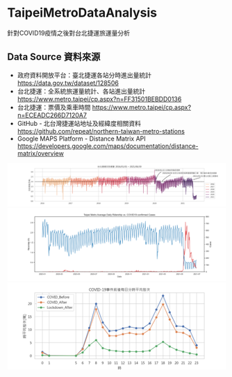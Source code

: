 # TaipeiMetroDataAnalysis
 針對COVID19疫情之後對台北捷運旅運量分析

## Data Source 資料來源
* 政府資料開放平台：臺北捷運各站分時進出量統計 https://data.gov.tw/dataset/128506
* 台北捷運：全系統旅運量統計、各站進出量統計 https://www.metro.taipei/cp.aspx?n=FF31501BEBDD0136
* 台北捷運：票價及乘車時間 https://www.metro.taipei/cp.aspx?n=ECEADC266D7120A7
* GitHub - 北台灣捷運站地址及經緯度相關資料 https://github.com/repeat/northern-taiwan-metro-stations
* Google MAPS Platform - Distance Matrix API https://developers.google.com/maps/documentation/distance-matrix/overview

![image](https://github.com/Fibercat/TaipeiMetroDataAnalysis/blob/main/charts/DailyRidership_2016to202106.png)
![image](https://github.com/Fibercat/TaipeiMetroDataAnalysis/blob/main/charts/DailyRidership_vs_Covid19Cases.png)
![image](https://github.com/Fibercat/TaipeiMetroDataAnalysis/blob/main/charts/COVID19_HourlyRoutesTripsComparison.png)
